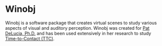 # Winobj

Winobj is a software package that creates virtual scenes to study various aspects of visual and auditory perception. Winobj was created for [Pat DeLucia, Ph.D.](https://psychology.rice.edu/patricia-delucia) and has been used extensively in her research to study [Time-to-Contact (TTC)](https://scholar.google.com/citations?user=lLdYZJsAAAAJ&hl=en&oi=ao). 
